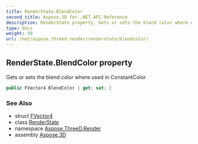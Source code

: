 ```yaml
---
title: RenderState.BlendColor
second_title: Aspose.3D for .NET API Reference
description: RenderState property. Gets or sets the blend color where used in ConstantColor
type: docs
weight: 30
url: /net/aspose.threed.render/renderstate/blendcolor/
---
```

## RenderState.BlendColor property

Gets or sets the blend color where used in ConstantColor

```csharp
public FVector4 BlendColor { get; set; }
```

### See Also

* struct [FVector4](../../../aspose.threed.utilities/fvector4/)
* class [RenderState](../)
* namespace [Aspose.ThreeD.Render](../../renderstate/)
* assembly [Aspose.3D](../../../)


